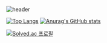 ![header](https://capsule-render.vercel.app/api?type=Slice&color=FF924A&height=300&section=header&text=sunny%20Lee&fontSize=70&fontColor=FAF9F9)

[![Top Langs](https://github-readme-stats.vercel.app/api/top-langs/?username=sunnyineverywhere&layout=compact&theme=swift&card_width=300&card_height=400)](https://github.com/sunnyineverywhere/github-readme-stats)  [![Anurag's GitHub stats](https://github-readme-stats.vercel.app/api?username=sunnyineverywhere&theme=swift&width=500&card_height=400)](https://github.com/sunnyineverywhere/github-readme-stats)


[![Solved.ac
프로필](http://mazassumnida.wtf/api/v2/generate_badge?boj=sunnyleewin)](https://solved.ac/sunnyleewin)


